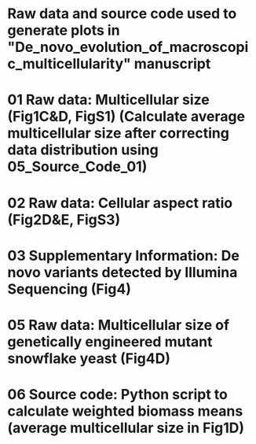 # Raw data and source code used to generate plots in "De_novo_evolution_of_macroscopic_multicellularity" manuscript

# 01 Raw data: Multicellular size (Fig1C&D, FigS1) (Calculate average multicellular size after correcting data distribution using 05_Source_Code_01)
# 02 Raw data: Cellular aspect ratio (Fig2D&E, FigS3)
# 03 Supplementary Information: De novo variants detected by Illumina Sequencing (Fig4) 
# 05 Raw data: Multicellular size of genetically engineered mutant snowflake yeast (Fig4D)
# 06 Source code: Python script to calculate weighted biomass means (average multicellular size in Fig1D) 
